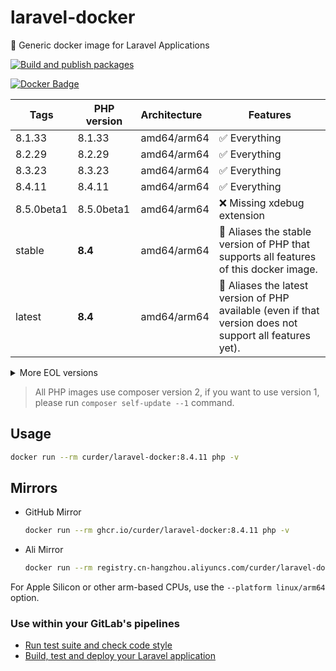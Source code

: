 # laravel-docker

🐳 Generic docker image for Laravel Applications

[![Build and publish packages](https://github.com/curder/laravel-docker/actions/workflows/packages.yml/badge.svg?branch=master)](https://github.com/curder/laravel-docker/actions/workflows/packages.yml)

[![Docker Badge](https://img.shields.io/docker/pulls/curder/laravel-docker)](https://hub.docker.com/r/curder/laravel-docker/)

| Tags       | PHP version | Architecture | Features                                                                                                 |
|------------|-------------|:-------------|----------------------------------------------------------------------------------------------------------|
| 8.1.33     | 8.1.33      | amd64/arm64  | ✅ Everything                                                                                             |
| 8.2.29     | 8.2.29      | amd64/arm64  | ✅ Everything                                                                                             |
| 8.3.23     | 8.3.23      | amd64/arm64  | ✅ Everything                                                                                             |
| 8.4.11     | 8.4.11      | amd64/arm64  | ✅ Everything                                                                                             |
| 8.5.0beta1 | 8.5.0beta1  | amd64/arm64  | ❌ Missing xdebug extension                                                                               |
| stable     | **8.4**     | amd64/arm64  | 🔗 Aliases the stable version of PHP that supports all features of this docker image.                    |
| latest     | **8.4**     | amd64/arm64  | 🔗 Aliases the latest version of PHP available (even if that version does not support all features yet). |

<details>
<summary>More EOL versions</summary>

| Tags   | PHP version | Architecture | Features     |
|--------|-------------|:-------------|--------------|
| 5.6.40 | 5.6.40      | amd64        | ✅ Everything |
| 7.0.33 | 7.0.33      | amd64        | ✅ Everything |
| 7.1.33 | 7.1.33      | amd64/arm64  | ✅ Everything |
| 7.2.34 | 7.2.34      | amd64/arm64  | ✅ Everything |
| 7.3.33 | 7.3.33      | amd64/arm64  | ✅ Everything |
| 7.4.33 | 7.4.33      | amd64/arm64  | ✅ Everything |
| 8.0.30 | 8.0.30      | amd64/arm64  | ✅ Everything |

</details>

> All PHP images use composer version 2, if you want to use version 1, please run `composer self-update --1` command.

## Usage

```bash
docker run --rm curder/laravel-docker:8.4.11 php -v
```

## Mirrors

- GitHub Mirror

    ```bash
    docker run --rm ghcr.io/curder/laravel-docker:8.4.11 php -v
    ```

- Ali Mirror

    ```bash
    docker run --rm registry.cn-hangzhou.aliyuncs.com/curder/laravel-docker:8.4.11 php -v
    ```

For Apple Silicon or other arm-based CPUs, use the `--platform linux/arm64` option.

### Use within your GitLab's pipelines

- [Run test suite and check code style](http://lorisleiva.com/using-gitlabs-pipeline-with-laravel/)
- [Build, test and deploy your Laravel application](http://lorisleiva.com/laravel-deployment-using-gitlab-pipelines/)
